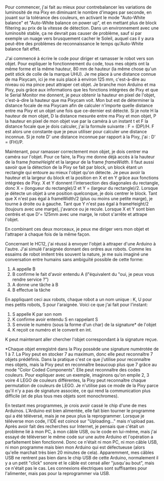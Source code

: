 Pour commencer, j'ai fait au mieux pour contrebalancer les variations de luminosité de ma Pixy en diminuant le nombre d'images par seconde, en jouant sur la tolérance des couleurs, en activant le mode "Auto-White balance" et "Auto-White balance on power up", et en mettant plus de block filtering au prix de la vitesse de détection. Dans un environnement avec une luminosité stable, ça ne devrait pas causer de problème, sauf si par exemple un nuage vers brusquement cacher le Soleil, auquel cas il y aura peut-être des problèmes de reconnaissance le temps qu'Auto-White balance fait effet.

J'ai commencé à écrire le code pour diriger et ramasser le robot vers son objet.
Pour expliquer le fonctionnement du code, tous mes objets ont la même forme et la même hauteur, 80 mm de hauteur (la même chose qu'un petit stick de colle de la marque UHU). 
Je me place à une distance connue de ma Pixycam, ici je me suis placé à environ 125 mm, c'est-à-dire au niveau où ma pince peut attraper cet objet. Je branche mon Arduino et ma Pixy, puis grâce aux informations que les fonctions intégrées de Pixy et que le Serial Monitor me donnent, je peux obtenir la hauteur en pixel de l'objet, c'est-à-dire la hauteur que ma Pixycam voit.
Mon but est de déterminer la distance focale de ma Pixycam afin de calculer n'importe quelle distance entre ma Pixy et un objet une fois que ce-dernier est détecté.
Si je note H la hauteur de mon objet, D la distance mesurée entre ma Pixy et mon objet, P la hauteur en pixel de mon objet vue par la caméra à un instant t et F la distance focale que je dois calculer, j'ai la formule suivante : F = (DP)/H.
F est alors une constante que je peux utiliser pour calculer une distance inconnue.
Si je note D' une distance inconnue par rapport à la Pixy, j'ai : D' = (FH)/P.

Maintenant, pour ramasser correctement mon objet, je dois centrer ma caméra sur l'objet. Pour ce faire, la Pixy me donne déjà accès à la hauteur de la frame <i>frameHeight</i> et la largeur de la frame <i>frameWidth</i>. Il faut aussi savoir que la détection de la Pixy se fait par block, un block étant un rectangle qui entoure au mieux l'objet qu'on détecte. Je peux avoir la hauteur et la largeur du block et la position en X et en Y grâce aux fonctions intégrées de Pixy. X et Y donnent l'intersection des diagonales du rectangle, donc X = (longueur du rectangle)/2 et Y = (largeur du rectangle)/2.
Lorsque je détecte un objet à une position quelconque, je dois centrer le block. Tant que X n'est pas égal à frameWidth/2 (plus ou moins une petite marge), je tourne à droite ou à gauche. Tant que Y n'est pas égal à frameHeight/2 (toujours avec une marge), j'avance ou je recule.
Lorsque X et Y sont bien centrés et que D'= 125mm avec une marge, le robot s'arrête et attrape l'objet.

En combinant ces deux morceaux, je peux me diriger vers mon objet et l'attraper à chaque fois de la même façon.

Concernant le HC12, j'ai réussi à envoyer l'objet à attraper d'une Arduino à l'autre. J'ai simulé l'araignée donnant des ordres aux robots. Comme les essaims de robot imitent très souvent la nature, je me suis imaginé une conversation entre humains sans ambiguïté possible de cette forme: 
1) A appelle B 
2) B confirme le fait d'avoir entendu A (l"équivalent du "oui, je peux vous rendre service ?")
3) A donne une tâche à B
4) B effectue la tâche

En appliquant ceci aux robots, chaque robot a un nom unique : K, U pour mes petits robots, S pour l'araignée. Voici ce que j'ai fait pour l'instant:
1) S appelle K par son nom
2) K confirme avoir entendu S en rappelant S
3) S envoie le numéro (sous la forme d'un char) de la signature* de l'objet
4) K reçoit ce numéro et le converit en int.

K peut maintenant aller chercher l'objet correspondant à la signature reçue.

*Chaque objet enregistré dans la Pixy possède une signature numérotée de 1 à 7. La Pixy peut en stocker 7 au maximum, donc elle peut reconnaître 7 objets prédéfinis. Dans la pratique c'est ce que j'utilise pour reconnaître mes objets, mais la Pixy peut en reconnaître beaucoup plus que 7 grâce au mode "Color Coded Components". Elle peut reconnaître des codes couleurs. Pour expliquer avec un exemple, imaginons qu'on empile 2, 3 voire 4 LEGO de couleurs différentes, la Pixy peut reconnaître chaque permutation de couleurs de LEGO. Je n'utilise pas ce mode de la Pixy parce qu'il n'y a pas de signature associée, ce qui rend la communication plus difficile (et de plus tous mes objets sont monochromes).

En testant mes programmes, je crois avoir cassé le chip d'une de mes Arduinos. L'Arduino est bien alimentée, elle fait bien tourner le programme qui a été téléversé, mais je ne peux plus la reprogrammer. Lorsque je téléverse mon code, l'IDE est coincé sur "Uploading..." mais n'upload pas. Après avoir fait des recherches sur Internet, je pensais que c'était un problème lié à mon PC, à mon câble USB, ou le code en lui-même, mais j'ai essayé de téléverser le même code sur une autre Arduino et l'opération a parfaitement bien fonctionné. Donc ce n'était ni mon PC, ni mon câble USB, ni mon programme mais bien mon Arduino qui est défectueuse (alors qu'elle marchait très bien 20 minutes de cela). Apparemment, mes câbles USB ne rentrent pas bien dans le chip USB de cette Arduino, normalement il y a un petit "click" sonore et le câble est censé aller "jusqu'au bout", mais ce n'était pas le cas. Les connexions électriques sont suffisantes pour l'alimenter, mais pas pour la reprogrammer via USB.
